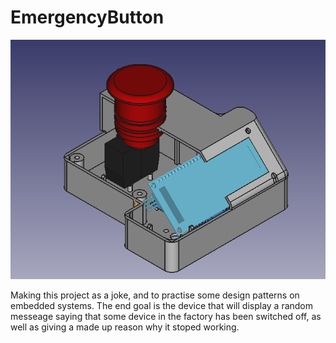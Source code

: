 # EmergencyButton
![Alt Text](documentation/pictures/emergencybutton.png)

Making this project as a joke, and to practise some design patterns on embedded systems. The end goal is the device that will display a random messeage saying that some device in the factory has been switched off, as well as giving a made up reason why it stoped working.

